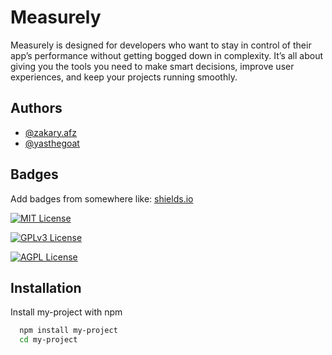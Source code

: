 
# Measurely

Measurely is designed for developers who want to stay in control of their app’s performance without getting bogged down in complexity. It’s all about giving you the tools you need to make smart decisions, improve user experiences, and keep your projects running smoothly.



## Authors

- [@zakary.afz](https://www.github.com/zakaryfofana)
- [@yasthegoat](https://www.github.com/yasthegoat)


## Badges

Add badges from somewhere like: [shields.io](https://shields.io/)

[![MIT License](https://img.shields.io/badge/License-MIT-green.svg)](https://choosealicense.com/licenses/mit/)

[![GPLv3 License](https://img.shields.io/badge/License-GPL%20v3-yellow.svg)](https://opensource.org/licenses/)

[![AGPL License](https://img.shields.io/badge/license-AGPL-blue.svg)](http://www.gnu.org/licenses/agpl-3.0)


## Installation

Install my-project with npm

```bash
  npm install my-project
  cd my-project
```
    
